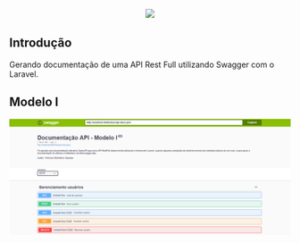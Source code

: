 <p align="center"><img src="https://laravel.com/assets/img/components/logo-laravel.svg"></p>

## Introdução

Gerando documentação de uma API Rest Full utilizando Swagger com o Laravel.


## Modelo I

<img src="modelo1.PNG">


    
